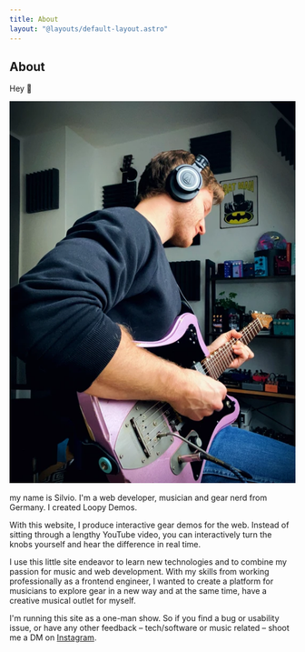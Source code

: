 ```yaml
---
title: About
layout: "@layouts/default-layout.astro"
---
```


## About

Hey 👋

![Silvio playing a Fidelity Guitars Stellarosa Lite II](../images/silvio-with-fidelity-stellarosa.webp)

my name is Silvio. I'm a web developer, musician and gear nerd from Germany. I created Loopy Demos.

With this website, I produce interactive gear demos for the web. Instead of sitting through a lengthy YouTube video, you can interactively turn the knobs yourself and hear the difference in real time.

I use this little site endeavor to learn new technologies and to combine my passion for music and web development. With my skills from working professionally as a frontend engineer, I wanted to create a platform for musicians to explore gear in a new way and at the same time, have a creative musical outlet for myself.

I'm running this site as a one-man show. So if you find a bug or usability issue, or have any other feedback – tech/software or music related – shoot me a DM on [Instagram](https://www.instagram.com/loopydemos/).
